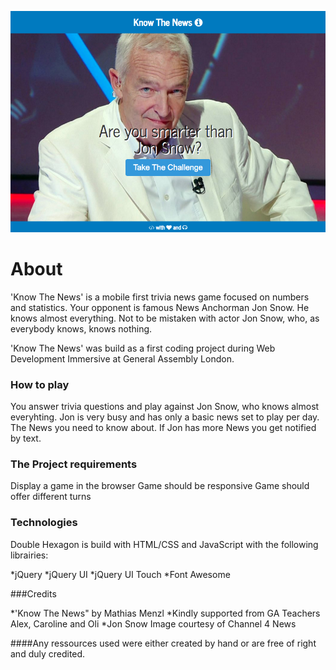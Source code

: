 
![alt text](images/readme.png "Know The News")

# About

'Know The News' is a mobile first trivia news game focused on numbers and statistics. Your opponent is famous News Anchorman Jon Snow. He knows almost everything. Not to be mistaken with actor Jon Snow, who, as everybody knows, knows nothing.  

'Know The News' was build as a first coding project during Web Development Immersive at General Assembly London.

### How to play

You answer trivia questions and play against Jon Snow, who knows almost everyhting. Jon is very busy and has only a basic news set to play per day. The News you need to know about. If Jon has more News you get notified by text. 

### The Project requirements

Display a game in the browser
Game should be responsive
Game should offer different turns 

### Technologies

Double Hexagon is build with HTML/CSS and JavaScript with the following librairies:

*jQuery
*jQuery UI
*jQuery UI Touch
*Font Awesome


###Credits

*'Know The News" by Mathias Menzl 
*Kindly supported from GA Teachers Alex, Caroline and Oli
*Jon Snow Image courtesy of Channel 4 News

####Any ressources used were either created by hand or are free of right and duly credited.

